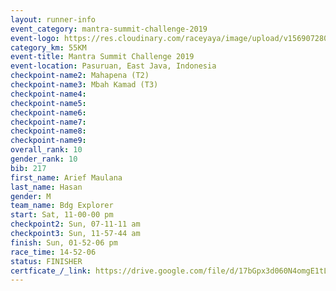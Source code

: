 ```yaml
---
layout: runner-info 
event_category: mantra-summit-challenge-2019 
event-logo: https://res.cloudinary.com/raceyaya/image/upload/v1569072809/logo/mantra-image_segrbx.jpg
category_km: 55KM 
event-title: Mantra Summit Challenge 2019 
event-location: Pasuruan, East Java, Indonesia 
checkpoint-name2: Mahapena (T2) 
checkpoint-name3: Mbah Kamad (T3) 
checkpoint-name4: 
checkpoint-name5: 
checkpoint-name6: 
checkpoint-name7: 
checkpoint-name8: 
checkpoint-name9: 
overall_rank: 10
gender_rank: 10
bib: 217
first_name: Arief Maulana
last_name: Hasan
gender: M
team_name: Bdg Explorer
start: Sat, 11-00-00 pm
checkpoint2: Sun, 07-11-11 am
checkpoint3: Sun, 11-57-44 am
finish: Sun, 01-52-06 pm
race_time: 14-52-06
status: FINISHER
certficate_/_link: https://drive.google.com/file/d/17bGpx3d060N4omgE1tLdOExRik6aMN59/view?usp=sharing
---
```

